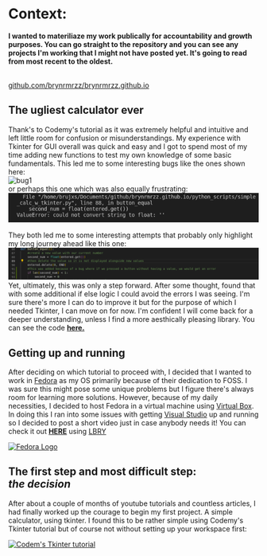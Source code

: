 # Context: 

**I wanted to materiliaze my work publically for accountability and growth purposes. You can go straight to the repository and you can see any projects I'm working that I might not have posted yet. It's going to read from most recent to the oldest.**

<br/>[github.com/brynrmrzz/brynrmrzz.github.io](https://github.com/brynrmrzz/brynrmrzz.github.io)


## **The ugliest calculator ever** 
Thank's to Codemy's tutorial as it was extremely helpful and intuitive and left little room for confusion or misunderstandings. My experience with Tkinter for GUI overall was quick and easy and I got to spend most of my time adding new functions to test my own knowledge of some basic fundamentals. This led me to some interesting bugs like the ones shown here:
<br/>![bug1](https://raw.githubusercontent.com/brynrmrzz/brynrmrzz.github.io/main/source_imagery/tkinter_calculator/bug-1.gif)
<br/>or perhaps this one which was also equally frustrating:
<br/>![string to floar error](https://raw.githubusercontent.com/brynrmrzz/brynrmrzz.github.io/main/source_imagery/tkinter_calculator/string-to-float-error.PNG)

They both led me to some interesting attempts that probably only highlight my long journey ahead like this one:
<br/>![attempt-1](https://raw.githubusercontent.com/brynrmrzz/brynrmrzz.github.io/main/source_imagery/tkinter_calculator/attempt-1.PNG)
<br/> Yet, ultimately, this was only a step forward. After some thought, found that with some additional if else logic I could avoid the errors I was seeing. I'm sure there's more I can do to improve it but for  the purpose of which I needed Tkinter, I can move on for now. I'm confident I will come back for a deeper understanding, unless I find a more aesthically pleasing library. You can see the code **[here.](https://github.com/brynrmrzz/brynrmrzz.github.io/blob/36a4854ec4a1c85fe33ba6e6fe2bbc4f0973c39e/python_scripts/simple_calc_w_tkinter.py)** 

## **Getting up and running** 
After deciding on which tutorial to proceed with, I decided that I wanted to work in [Fedora](https://getfedora.org/) as my OS primarily because of their dedication to FOSS. I was sure this might pose some unique problems but I figure there's always room for learning more solutions. However, because of my daily necessities, I decided to host Fedora in a virtual machine using [Virtual Box](https://www.virtualbox.org/). In doing this I ran into some issues with getting [Visual Studio](https://visualstudio.microsoft.com/) up and running so I decided to post a short video just in case anybody needs it! You can check it out **[HERE](https://open.lbry.com/setting_up_visual_studio_in_a_fedora_virtual_machine_hosted_on_windows#b3702c220e53eb577ebecb3f726a1fb7b75a3eaf)** using [LBRY](https://lbry.com/)    


[![Fedora Logo](https://getfedora.org/static/images/g-monitor-fedoralogo.png)](https://open.lbry.com/setting_up_visual_studio_in_a_fedora_virtual_machine_hosted_on_windows#b3702c220e53eb577ebecb3f726a1fb7b75a3eaf)



## **The first step and most difficult step:<br/>_the decision_**

After about a couple of months of youtube tutorials and countless articles, I had finally worked up the courage to begin my first project. A simple  calculator, using tkinter. I found this to be rather simple using Codemy's Tkinter tutorial but of course not without setting up your workspace first: 

   [![Codem's Tkinter tutorial](https://cdn.codemy.com/wp-content/uploads/2015/01/codemy105a.png)](https://www.youtube.com/watch?v=YXPyB4XeYLA)

